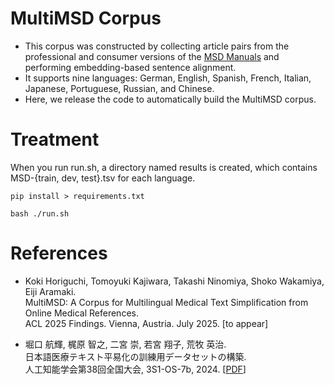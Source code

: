 # MultiMSD Corpus
* This corpus was constructed by collecting article pairs from the professional and consumer versions of the [MSD Manuals](https://www.msdmanuals.com/) and performing embedding-based sentence alignment.
* It supports nine languages: German, English, Spanish, French, Italian, Japanese, Portuguese, Russian, and Chinese.
* Here, we release the code to automatically build the MultiMSD corpus.

# Treatment
When you run run.sh, a directory named results is created, which contains MSD-{train, dev, test}.tsv for each language.
```
pip install > requirements.txt

bash ./run.sh
```

# References
* Koki Horiguchi, Tomoyuki Kajiwara, Takashi Ninomiya, Shoko Wakamiya, Eiji Aramaki.  
  MultiMSD: A Corpus for Multilingual Medical Text Simplification from Online Medical References.  
  ACL 2025 Findings. Vienna, Austria. July 2025. [to appear]

* 堀口 航輝, 梶原 智之, 二宮 崇, 若宮 翔子, 荒牧 英治.  
  日本語医療テキスト平易化の訓練用データセットの構築.  
  人工知能学会第38回全国大会, 3S1-OS-7b, 2024. [[PDF](https://confit.atlas.jp/guide/event-img/jsai2024/3S1-OS-7b-04/public/pdf?type=in)]
